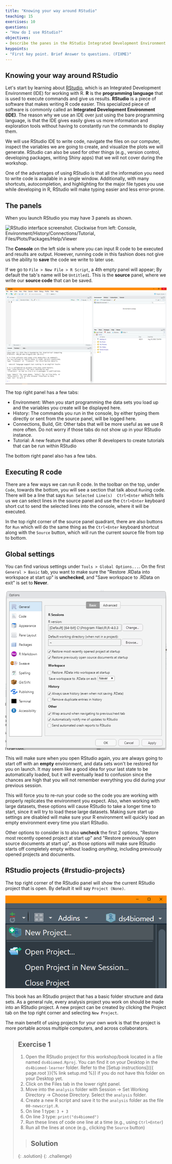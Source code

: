 ```yaml
---
title: "Knowing your way around RStudio"
teaching: 15
exercises: 10
questions:
- "How do I use RStudio?"
objectives:
- Describe the panes in the RStudio Integrated Development Environment (IDE).
keypoints:
- "First key point. Brief Answer to questions. (FIXME)"
---
```

## Knowing your way around RStudio

Let's start by learning about [RStudio](https://www.rstudio.com/), which is an
Integrated Development Environment (IDE) for working with R.
**R** is the **programming language** that is used to execute commands and give us results.
**RStudio** is a piece of software that makes writing R code easier.
This specialized piece of software is commonly called an **Integrated Development Environment (IDE)**.
The reason why we use an IDE over just using the bare programming language,
is that the IDE gives easily gives us more information and exploration tools without having to constantly
run the commands to display them.

We will use RStudio IDE to write code, navigate the files on our computer,
inspect the variables we are going to create, and visualize the plots we will
generate. RStudio can also be used for other things (e.g., version control,
developing packages, writing Shiny apps) that we will not cover during the
workshop.

One of the advantages of using RStudio is that all the information you need to
write code is available in a single window. Additionally, with many shortcuts,
autocompletion, and highlighting for the major file types you use while
developing in R, RStudio will make typing easier and less error-prone.

## The panels

When you launch RStudio you may have 3 panels as shown.

![RStudio interface screenshot. Clockwise from left: Console,
Environment/History/Connections/Tutorial, Files/Plots/Packages/Help/Viewer](../fig/panels-3.PNG)

The **Console** on the left side is where you can input R code to be executed and results are output.
However, running code in this fashion does not give us the ability to **save**
the code we write to later use.

If we go to `File > New File > R Script`, a 4th empty panel will appear;
By default the tab's name will be `Untitled1`.
This is the **source** panel, where we write our **source code** that can be saved.

![RStudio interface screenshot with Source panel](../fig/panels-4.PNG)

The top right panel has a few tabs:

- Environment: When you start programming the data sets you load up and the variables you create will be displayed here.
- History: The commands you run in the console, by either typing them directly or sent from the source panel,
  will be logged here.
- Connections, Build, Git: Other tabs that will be more useful as we use R more often.
  Do not worry if those tabs do not show up in your RStudio instance.
- Tutorial: A new feature that allows other R developers to create tutorials that can be run within RStudio

The bottom right panel also has a few tabs.


## Executing R code

There are a few ways we can run R code.
In the toolbar on the top, under `Code`, towards the bottom,
you will see a section that talk about `Run`ing code.
There will be a line that says `Run Selected Line(s)  Ctrl+Enter`
which tells us we can select lines in the source panel and use the `Ctrl+Enter` keyboard short cut
to send the selected lines into the console,
where it will be executed.

In the top right corner of the source panel quadrant,
there are also buttons for `Run` which will do the same thing as the `Ctrl+Enter` keyboard shortcut
along with the `Source` button, which will run the current source file from top to bottom.

## Global settings

You can find various settings under `Tools > Global Options...`.
On the first `General > Basic` tab, you want to make sure the "Restore .RData into workspace at start up" is **unchecked**, and "Save workspace to .RData on exit" is set to **Never**.

![RStudio options to restore RData or workspace](../fig/options-general-basic.PNG)

This will make sure when you open RStudio again, you are always going to start off with an **empty** environment,
and data sets won't be restored for you on launch.
It may seem like a good idea for your last state to be automatically loaded,
but it will eventually lead to confusion since the chances are high that you will not remember everything you did during your previous session.

This will force you to re-run your code so the code you are working with properly replicates the environment you expect.
Also, when working with large datasets, these options will cause RStudio to take a longer time to start,
since it will try to load these large datasets.
Making sure start up settings are disabled will make sure your R environment will quickly load an empty environment every time you start RStudio.

Other options to consider is to also **uncheck** the first 2 options, "Restore most recently opened project at start up" and "Restore previously open source documents at start up",
as those options will make sure RStudio starts off completely empty without loading *anything*,
including previously opened projects and documents.

## RStudio projects {#rstudio-projects}

The top right corner of the RStudio panel will show the current RStudio project that is open.
By default it will say `Project (None)`.

![Current RStudio project open](../fig/project.PNG)

This book has an RStudio project that has a basic folder structure and data sets.
As a general rule, every analysis project you work on should be made into an RStudio project.
A new project can be created by clicking the Project tab on the top right corner and selecting `New Project`.

The main benefit of using projects for your own work is that the project is more portable across multiple computers,
and across collaborators.

> ## Exercise 1
>
> 1. Open the RStudio project for this workshop/book located in a file named `ds4biomed.Rproj`.
> You can find it on your Desktop in the `ds4biomed-learner` folder. Refer to the
> [Setup instructions]({{ page.root }}{% link setup.md %}) if you do not have this
> folder on your Desktop yet.  
> 2. Click on the Files tab in the lower right panel.
> 3. Move into the `analysis` folder with Session &#8594; Set Working Directory &#8594; Choose Directory.
> Select the `analysis` folder.
> 4. Create a new R script and save it to the `analysis` folder as the file `00-newscript.R`.    
> 5. On line 1 type: `3 + 3`   
> 6. On line 3 type: `print("ds4biomed")`  
> 7. Run these lines of code one line at a time (e.g., using `Ctrl+Enter`)  
> 8. Run all the lines at once (e.g., clicking the `Source` button)  
>
> >
> > ## Solution
> >
> >
> >
> {: .solution}
{: .challenge}
